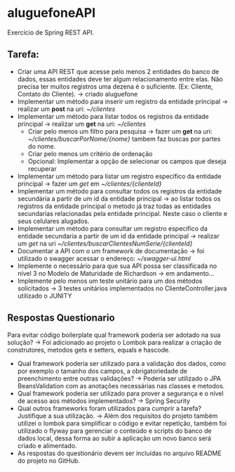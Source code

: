 # aluguefoneAPI
Exercício de Spring REST API.

## Tarefa:
* Criar uma API REST que acesse pelo menos 2 entidades do banco de dados, essas entidades deve ter algum
relacionamento entre elas. Não precisa ter muitos registros uma dezena é o suficiente. (Ex: Cliente, Contato do
Cliente). -> criado aluguefone
* Implementar um método para inserir um registro da entidade principal -> realizar um __post__ na uri: _~/clientes_
* Implementar um método para listar todos os registros da entidade principal -> realizar um __get__ na uri: _~/clientes_
    * Criar pelo menos um filtro para pesquisa
    		-> fazer um __get__ na uri: _~/clientes/buscarPorNome/{nome}_ tambem faz buscas por partes do nome.
    * Criar pelo menos um critério de ordenação 
    * Opcional: Implementar a opção de selecionar os campos que deseja recuperar
* Implementar um método para listar um registro específico da entidade principal -> fazer um _get_ em _~/clientes/{clienteId}_		
* Implementar um método para consultar todos os registros da entidade secundária a partir de um id da entidade
principal -> ao listar todos os registros da entidade principal o metodo já traz todas as entidades secundarias relacionadas pela entidade principal. Neste caso o cliente e seus celulares alugados.
* Implementar um método para consultar um registro específico da entidade secundaria a partir de um id da
entidade principal -> realizar um _get_ na uri _~/clientes/buscarClientesNumSerie/{clienteId}_
* Documentar a API com o um framework de documentação -> foi utilizado o swagger acessar o endereço: _~/swagger-ui.html_
* Implemente o necessário para que sua API possa ser classificada no nível 3 no Modelo de Maturidade de
Richardson -> em andamento...
* Implemente pelo menos um teste unitário para um dos métodos solicitados -> 3 testes unitários implementados no ClienteController.java utilizado o JUNITY

## Respostas Questionario
Para evitar código boilerplate qual framework poderia ser adotado na sua solução? -> Foi adicionado ao projeto o Lombok para realizar a criação de construtores, metodos gets e setters, equals e hascode.
* Qual framework poderia ser utilizado para a validação dos dados, como por exemplo o tamanho dos campos, a
obrigatoriedade de preenchimento entre outras validações? -> Poderia ser utilizado o JPA BeansValidation com as anotações necessárias nas classes e metodos.
* Qual framework poderia ser utilizado para prover a segurança e o nível de acesso aos métodos implementados? -> Spring Security
* Qual outros frameworks foram utilizados para cumprir a tarefa? Justifique a sua utilização. -> Além dos requisitos do projeto também utilizei o lombok para simplificar o código e evitar repetição, também foi utilizado o flyway para gerenciar o conteúdo e scripts do banco de dados local, dessa forma ao subir a aplicação um novo banco será criado e alimentado. 
* As respostas do questionário devem ser incluídas no arquivo README do projeto no GitHub.
